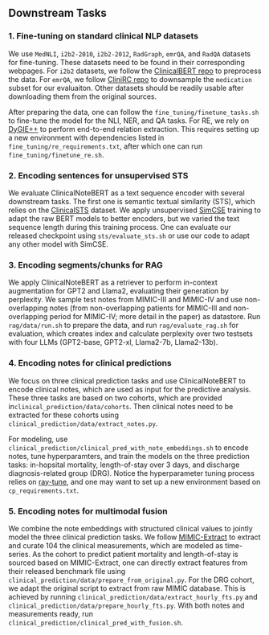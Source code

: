 ## Downstream Tasks

### 1. Fine-tuning on standard clinical NLP datasets

We use `MedNLI`, `i2b2-2010`, `i2b2-2012`, `RadGraph`, `emrQA`, and `RadQA` datasets for fine-tuning. These datasets need to be found in their corresponding webpages. For `i2b2` datasets, we follow the [ClinicalBERT repo](https://github.com/EmilyAlsentzer/clinicalBERT) to preprocess the data. For `emrQA`, we follow [CliniRC repo](https://github.com/xiangyue9607/CliniRC) to downsample the `medication` subset for our evaluaiton. Other datasets should be readily usable after downloading them from the original sources. 

After preparing the data, one can follow the `fine_tuning/finetune_tasks.sh` to fine-tune the model for the NLI, NER, and QA tasks. For RE, we rely on [DyGIE++](https://github.com/dwadden/dygiepp) to perform end-to-end relation extraction. This requires setting up a new environment with dependencies listed in `fine_tuning/re_requirements.txt`, after which one can run `fine_tuning/finetune_re.sh`. 



### 2. Encoding sentences for unsupervised STS

We evaluate ClinicalNoteBERT as a text sequence encoder with several downstream tasks. The first one is semantic textual similarity (STS), which relies on the [ClinicalSTS](https://pubmed.ncbi.nlm.nih.gov/33245291/) dataset. We apply unsupervised [SimCSE](https://github.com/princeton-nlp/SimCSE) training to adapt the raw BERT models to better encoders, but we varied the text sequence length during this training process. One can evaluate our released checkpoint using `sts/evaluate_sts.sh` or use our code to adapt any other model with SimCSE.



### 3. Encoding segments/chunks for RAG

We apply ClinicalNoteBERT as a retriever to perform in-context augmentation for GPT2 and Llama2, evaluating their generation by perplexity. We sample test notes from MIMIC-III and MIMIC-IV and use non-overlapping notes (from non-overlapping patients for MIMIC-III and non-overlapping period for MIMIC-IV; more detail in the paper) as datastore. Run `rag/data/run.sh` to prepare the data, and run `rag/evaluate_rag.sh` for evaluation, which creates index and calculate perplexity over two testsets with four LLMs (GPT2-base, GPT2-xl, Llama2-7b, Llama2-13b).



### 4. Encoding notes for clinical predictions

We focus on three clinical prediction tasks and use ClinicalNoteBERT to encode clinical notes, which are used as input for the predictive analysis. These three tasks are based on two cohorts, which are provided in`clinical_prediction/data/cohorts`. Then clinical notes need to be extracted for these cohorts using `clinical_prediction/data/extract_notes.py`.

For modeling, use `clinical_prediction/clinical_pred_with_note_embeddings.sh` to encode notes, tune hyperparamters, and train the models on the three prediction tasks: in-hopsital mortality, length-of-stay over 3 days, and discharge diagnosis-related group (DRG). Notice the hyperparameter tuning process relies on [ray-tune](https://github.com/ray-project/ray/tree/master), and one may want to set up a new environment based on `cp_requirements.txt`.  



### 5. Encoding notes for multimodal fusion

We combine the note embeddings with structured clinical values to jointly model the three clinical prediction tasks. We follow [MIMIC-Extract](https://github.com/MLforHealth/MIMIC_Extract) to extract and curate 104 the clinical measurements, which are modeled as time-series. As the cohort to predict patient mortality and length-of-stay is sourced based on MIMIC-Extract, one can directly extract features from their released benchmark file using `clinical_prediction/data/prepare_from_original.py`. For the DRG cohort, we adapt the original script to extract from raw MIMIC database. This is achieved by running `clinical_prediction/data/extract_hourly_fts.py` and `clinical_prediction/data/prepare_hourly_fts.py`. With both notes and measurements ready, run `clinical_prediction/clinical_pred_with_fusion.sh`. 
